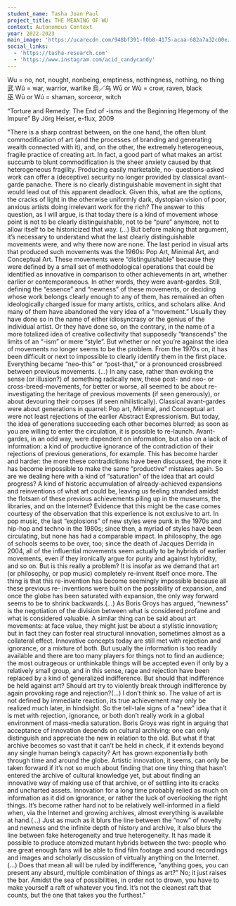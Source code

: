 ```yaml
---
student_name: Tasha Joan Paul
project_title: THE MEANING OF WU
context: Autonomous Context
year: 2022-2023
main_image: 'https://ucarecdn.com/948bf391-f0b8-4175-acaa-682a7a32c00e/'
social_links:
  - 'https://tasha-research.com'
  - 'https://www.instagram.com/acid_candycandy'
---
```

Wu = no, not, nought, nonbeing, emptiness, nothingness, nothing, no thing
武 Wǔ = war, warrior, warlike
烏／乌 Wū or Wù = crow, raven, black
巫 Wū or Wú = shaman, sorceror, witch


“Torture and Remedy: The End of -isms and the Beginning Hegemony of the Impure”
By Jörg Heiser, e-flux, 2009

"There is a sharp contrast between, on the one hand, the often blunt commodification of art
(and the processes of branding and generating wealth connected with it), and, on the other, the extremely heterogeneous, fragile practice of creating art. In fact, a good part of what makes an artist succumb to blunt commodification is the sheer anxiety caused by that heterogeneous fragility. Producing easily marketable, no- questions-asked work can offer a (deceptive) security no longer provided by classical avant-garde panache. There is no clearly
distinguishable movement in sight that would lead out of this apparent deadlock. Given this,
what are the options, the cracks of light in the otherwise uniformly dark, dystopian vision of
poor, anxious artists doing irrelevant work for the rich? The answer to this question, as I will argue, is that today there is a kind of movement whose point is not to be clearly distinguishable, not to be “pure” anymore, not to allow itself to be historicized that way. (…)
But before making that argument, it’s necessary to understand what the last clearly distinguishable movements were, and why there now are none. The last period in visual arts that produced such movements was the 1960s: Pop Art, Minimal Art, and Conceptual Art. These movements were “distinguishable” because they were defined by a small set of methodological operations that could be identified as innovative in comparison to other achievements in art, whether earlier or contemporaneous. In other words, they were avant-gardes. Still, defining the “essence” and “newness” of these movements, or deciding whose work belongs clearly enough to any of them, has remained an often ideologically charged issue for many artists, critics, and scholars alike. And many of them have abandoned the very idea of a “movement.” Usually they have done so in the name of either idiosyncrasy or the genius of the individual artist. Or they have done so, on the contrary, in the name of a more totalized idea of creative collectivity that supposedly “transcends” the limits of an “-ism” or mere “style”. But whether or not you’re against the idea of movements no longer seems to be the problem. From the 1970s on, it has been difficult or next to impossible to clearly identify them in the first place. Everything became “neo-this” or “post-that,” or a pronounced crossbreed between previous movements.  (...) In any case, rather than evoking the sense (or illusion?) of something radically new, these post- and neo- or cross-breed-movements, for better or worse, all seemed to be about re-investigating the heritage of previous movements (if seen generously), or about devouring their corpses (if seen nihilistically). Classical avant-gardes were about generations in quarrel: Pop art, Minimal, and Conceptual art were not least rejections of the earlier Abstract Expressionism. But today, the idea of generations succeeding each other becomes blurred; as soon as you are willing to enter the circulation, it is possible to re-launch. Avant-gardes, in an odd way, were dependent on information, but also on a lack of information: a kind of productive ignorance of the contradiction of their rejections of previous generations, for example. This has become harder and harder: the more these contradictions have been discussed, the more it has become impossible to make the same “productive” mistakes again. So are we dealing here with a kind of “saturation” of the idea that art could progress? A kind of historic accumulation of already-achieved expansions and reinventions of what art could be, leaving us feeling stranded amidst the flotsam of these previous achievements piling up in the museums, the libraries, and on the Internet? Evidence that this might be the case comes courtesy of the observation that this experience is not exclusive to art. In pop music, the last “explosions” of new styles were punk in the 1970s and hip-hop and techno in the 1980s;
since then, a myriad of styles have been circulating, but none has had a comparable impact. In philosophy, the age of schools seems to be over, too; since the death of Jacques Derrida in 2004, all of the influential movements seem actually to be hybrids of earlier movements, even if they ironically argue for purity and against hybridity, and so on. But is this really a problem? It is insofar as we demand that art (or philosophy, or pop music) completely re-invent itself once more. The thing is that this re-invention has become seemingly impossible because all these previous re- inventions were built on the possibility of expansion, and once the globe has been saturated with expansion, the only way forward seems to be to shrink backwards.(…) As Boris Groys has argued, “newness” is the negotiation of the division between what is considered profane and what is considered valuable. A similar thing can be said about art movements: at face value, they might just be about a stylistic innovation; but in fact they can foster real structural innovation, sometimes  almost as a collateral effect.
Innovative concepts today are still met with rejection and ignorance, or a mixture of both. But usually the information is too readily available and there are too many players for things not to find an audience; the most outrageous or unthinkable things will be accepted even if only by a relatively small group, and in this sense, rage and rejection have been replaced by a kind of generalized indifference.  But should that indifference be held against art? Should art try to violently break through indifference by again provoking rage and rejection?(…) I don’t think so. The value of art is not defined by immediate reaction, its true achievement may only be realized much later, in hindsight. So the tell-tale signs of a "new" idea that it is met with rejection, ignorance, or both  don’t really work in a global environment of mass-media saturation. Boris Groys was right in arguing that acceptance of innovation depends
on cultural archiving: one can only distinguish and appreciate the new in relation to the old.
But what if that archive becomes so vast that it can’t be held in check, if it extends beyond any single human being’s capacity? Art has grown exponentially both through time and around the globe. Artistic innovation, it seems, can only be taken forward if it’s not so much about finding that one tiny thing that hasn’t entered the archive of cultural knowledge yet, 
but about finding an innovative way of making use of that archive, or of settling into its cracks and uncharted assets. Innovation for a long time probably relied as much on information as it did on ignorance, or rather the luck of overlooking the right things. It’s become rather hard not to be relatively well-informed in a field when, via the Internet and growing archives, almost everything is available at hand.(…) Just as much as it blurs the line
between the “now” of novelty and newness and the infinite depth of history and archive, it also blurs the line between fake heterogeneity and true heterogeneity. It has made it possible to produce atomized mutant hybrids between the two: people who are great enough fans will be able to find film footage and sound recordings and images and scholarly discussion of virtually anything on the Internet. (…) Does that mean all will be ruled by indifference, “anything goes, you can present any absurd, multiple combination of things as art?” No; it just raises the bar. Amidst the sea of possibilities, in order not to drown, you have to make yourself a raft of whatever you find. It’s not the cleanest raft that counts, but the one that takes you the furthest."